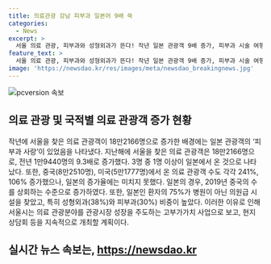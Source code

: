 ```yaml
---
title: 의료관광 강남 피부과 일본어 9배 쑥
categories:
  - News
excerpt: >
  서울 의료 관광, 피부과와 성형외과가 뜬다! 작년 일본 관광객 9배 증가, 피부과 시술 여행 코스로 인기  서울을 찾은 의료 관광객이 획기적으로 늘고 있음. 2020년에는 18만여명의 일본인 관광객이 의료 관광을 목적으로 서울을 찾았으며, 그 중 38.5%가 피부과와 성형외과에서 시술을 받았다. 특히 간단하고 짧은 시간에 마무리되는 시술이 인기를 끌고 있으며, 일본뿐만 아니라 다른 국가의 의료 관광객들 또한 증가하는 추세. 서울시는 의료 관광분야를 고부가가치 사업으로 지정하고, 상담회 등을 통해 적극적으로 홍보할 계획이다.
feature_text: >
  서울 의료 관광, 피부과와 성형외과가 뜬다! 작년 일본 관광객 9배 증가, 피부과 시술 여행 코스로 인기  서울을 찾은 의료 관광객이 획기적으로 늘고 있음. 2020년에는 18만여명의 일본인 관광객이 의료 관광을 목적으로 서울을 찾았으며, 그 중 38.5%가 피부과와 성형외과에서 시술을 받았다. 특히 간단하고 짧은 시간에 마무리되는 시술이 인기를 끌고 있으며, 일본뿐만 아니라 다른 국가의 의료 관광객들 또한 증가하는 추세. 서울시는 의료 관광분야를 고부가가치 사업으로 지정하고, 상담회 등을 통해 적극적으로 홍보할 계획이다.
image: 'https://newsdao.kr/res/images/meta/newsdao_breakingnews.jpg'
---
```


<p><img src="https://newsdao.kr/res/images/meta/newsdao_breakingnews.jpg" alt="pcversion 속보" /></p>

<h2 data-ke-size="size26">의료 관광 및 국적별 의료 관광객 증가 현황</h2>

<p data-ke-size="size16">작년에 서울을 찾은 의료 관광객이 18만2166명으로 증가한 배경에는 일본 관광객의 ‘피부과 사랑’이 있었음을 나타냈다. 지난해에 서울을 찾은 의료 관광객은 18만2166명으로, 전년 1만9440명의 9.3배로 증가했다. 3명 중 1명 이상이 일본에서 온 것으로 나타났다. 또한, 중국(8만2510명), 미국(5만1777명)에서 온 의료 관광객 수도 각각 241%, 106% 증가했으나, 일본의 증가율에는 미치지 못했다. 일본의 경우, 2019년 중국의 수를 상회하는 수준으로 증가하였다. 또한, 일본인 환자의 75%가 병원이 아닌 의원급 시설을 찾았고, 특히 성형외과(38%)와 피부과(30%) 비중이 높았다. 이러한 이유로 인해 서울시는 의료 관광분야를 관광시장 성장을 주도하는 고부가가치 사업으로 보고, 현지 상담회 등을 지속적으로 개최할 계획이다.</p>

<p><h2 data</p>
실시간 뉴스 속보는, <a href="https://newsdao.kr" rel="dofollow">https://newsdao.kr</a>


